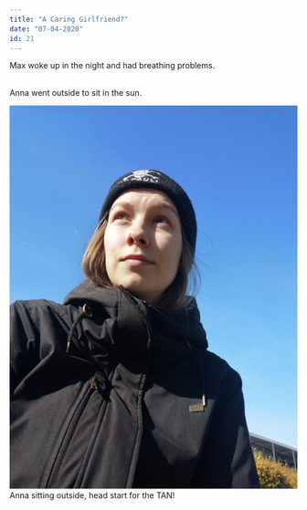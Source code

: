 ```yaml
---
title: "A Caring Girlfriend?"
date: "07-04-2020"
id: 21
---
```

Max woke up in the night and had breathing problems. <br><br>

Anna went outside to sit in the sun.

![Anna sitting outside](../images/April/7.jpg)
Anna sitting outside, head start for the TAN!